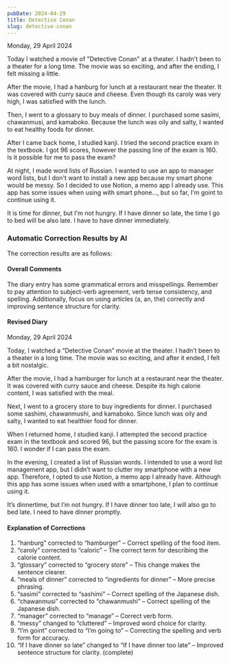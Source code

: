 ```yaml
---
pubDate: 2024-04-29
title: Detective Conan
slug: detective-conan
---
```


Monday, 29 April 2024

Today I watched a movie of "Detective Conan" at a theater. I hadn't been to a theater for a long time. The movie was so exciting, and after the ending, I felt missing a little.

After the movie, I had a hanburg for lunch at a restaurant near the theater. It was covered with curry sauce and cheese. Even though its caroly was very high, I was satisfied with the lunch.

Then, I went to a glossary to buy meals of dinner. I purchased some sasimi, chawanmusi, and kamaboko. Because the lunch was oily and salty, I wanted to eat healthy foods for dinner.

After I came back home, I studied kanji. I tried the second practice exam in the textbook. I got 96 scores, however the passing line of the exam is 160. Is it possible for me to pass the exam?

At night, I made word lists of Russian. I wanted to use an app to manager word lists, but I don't want to install a new app because my smart phone would be messy. So I decided to use Notion, a memo app I already use. This app has some issues when using with smart phone..., but so far, I'm goint to continue using it.

It is time for dinner, but I'm not hungry. If I have dinner so late, the time I go to bed will be also late. I have to have dinner immediately.

### Automatic Correction Results by AI
The correction results are as follows:

#### Overall Comments
The diary entry has some grammatical errors and misspellings. Remember to pay attention to subject-verb agreement, verb tense consistency, and spelling. Additionally, focus on using articles (a, an, the) correctly and improving sentence structure for clarity.

#### Revised Diary
Monday, 29 April 2024

Today, I watched a “Detective Conan” movie at the theater. I hadn’t been to a theater in a long time. The movie was so exciting, and after it ended, I felt a bit nostalgic.

After the movie, I had a hamburger for lunch at a restaurant near the theater. It was covered with curry sauce and cheese. Despite its high calorie content, I was satisfied with the meal.

Next, I went to a grocery store to buy ingredients for dinner. I purchased some sashimi, chawanmushi, and kamaboko. Since lunch was oily and salty, I wanted to eat healthier food for dinner.

When I returned home, I studied kanji. I attempted the second practice exam in the textbook and scored 96, but the passing score for the exam is 160. I wonder if I can pass the exam.

In the evening, I created a list of Russian words. I intended to use a word list management app, but I didn’t want to clutter my smartphone with a new app. Therefore, I opted to use Notion, a memo app I already have. Although this app has some issues when used with a smartphone, I plan to continue using it.

It’s dinnertime, but I’m not hungry. If I have dinner too late, I will also go to bed late. I need to have dinner promptly.

#### Explanation of Corrections
1. “hanburg” corrected to “hamburger” – Correct spelling of the food item.
2. “caroly” corrected to “caloric” – The correct term for describing the calorie content.
3. “glossary” corrected to “grocery store” – This change makes the sentence clearer.
4. “meals of dinner” corrected to “ingredients for dinner” – More precise phrasing.
5. “sasimi” corrected to “sashimi” – Correct spelling of the Japanese dish.
6. “chawanmusi” corrected to “chawanmushi” – Correct spelling of the Japanese dish.
7. “manager” corrected to “manage” – Correct verb form.
8. “messy” changed to “cluttered” – Improved word choice for clarity.
9. “I’m goint” corrected to “I’m going to” – Correcting the spelling and verb form for accuracy.
10. “If I have dinner so late” changed to “If I have dinner too late” – Improved sentence structure for clarity. (complete)